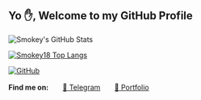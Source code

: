 <h2><b>Yo ✋️</b>, Welcome to my GitHub Profile</h2>

![Smokey's GitHub Stats](https://github-readme-stats.vercel.app/api?username=smokey18&show_icons=true&count_private=true&title_color=333&icon_color=333&hide=["issues"])

[![Smokey18 Top Langs](https://github-readme-stats.vercel.app/api/top-langs/?username=smokey18&layout=compact)](https://github.com/smokey18)

[![GitHub](https://img.shields.io/badge/dynamic/json?logo=github&label=GitHub+Followers&labelColor=282c34&color=181717&query=%24.data.totalSubs&url=https%3A%2F%2Fapi.spencerwoo.com%2Fsubstats%2F%3Fsource%3Dgithub%26queryKey%3Dsmokey18&longCache=true)](https://github.com/smokey18)

**Find me on:**　　[💬 Telegram](https://t.me/smokey_18)　　[🔗 Portfolio](https://kmbo.vercel.app)
